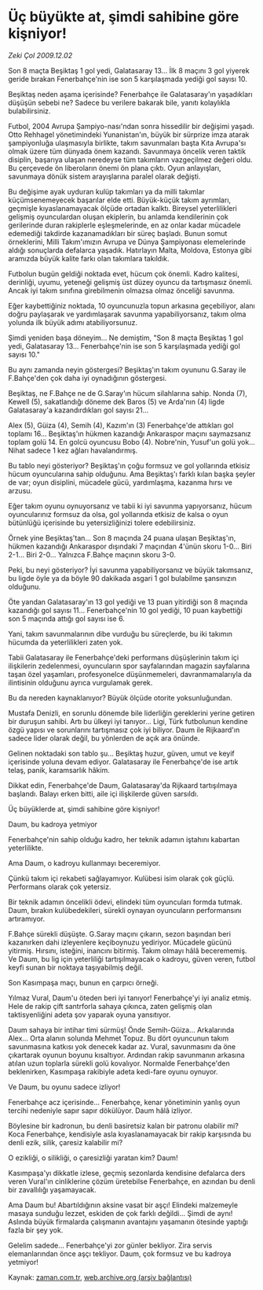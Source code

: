 # Üç büyükte at, şimdi sahibine göre kişniyor!

*Zeki Çol 2009.12.02*

<tr><td class="metin" colspan="2" style="padding-top: 20px; padding-left: 5px; ">Son 8 maçta Beşiktaş 1 gol yedi, Galatasaray 13... İlk 8 maçını 3 gol yiyerek geride bırakan Fenerbahçe'nin ise son 5 karşılaşmada yediği gol sayısı 10.</td></tr><tr><td class="metin" colspan="2" style="padding-top: 20px; padding-left: 5px; "><p>Beşiktaş neden aşama içerisinde? Fenerbahçe ile Galatasaray'ın yaşadıkları düşüşün sebebi ne? Sadece bu verilere bakarak bile, yanıtı kolaylıkla bulabilirsiniz.
<p>Futbol, 2004 Avrupa Şampiyo-nası'ndan sonra hissedilir bir değişimi yaşadı. Otto Rehhagel yönetimindeki Yunanistan'ın, büyük bir sürprize imza atarak şampiyonluğa ulaşmasıyla birlikte, takım savunmaları başta Kıta Avrupa'sı olmak üzere tüm dünyada önem kazandı. Savunmaya öncelik veren taktik disiplin, başarıya ulaşan neredeyse tüm takımların vazgeçilmez değeri oldu. Bu çerçevede ön liberoların önemi ön plana çıktı. Oyun anlayışları, savunmaya dönük sistem arayışlarına paralel olarak değişti.
<p>Bu değişime ayak uyduran kulüp takımları ya da milli takımlar küçümsenemeyecek başarılar elde etti. Büyük-küçük takım ayrımları, geçmişle kıyaslanamayacak ölçüde ortadan kalktı. Bireysel yeterlilikleri gelişmiş oyunculardan oluşan ekiplerin, bu anlamda kendilerinin çok gerilerinde duran rakiplerle eşleşmelerinde, en az onlar kadar mücadele edemediği takdirde kazanamadıkları bir süreç başladı. Bunun somut örneklerini, Milli Takım'ımızın Avrupa ve Dünya Şampiyonası elemelerinde aldığı sonuçlarda defalarca yaşadık. Hatırlayın Malta, Moldova, Estonya gibi aramızda büyük kalite farkı olan takımlara takıldık.
<p>Futbolun bugün geldiği noktada evet, hücum çok önemli. Kadro kalitesi, derinliği, uyumu, yeteneği gelişmiş üst düzey oyuncu da tartışmasız önemli. Ancak iyi takım sınıfına girebilmenin olmazsa olmaz önceliği savunma.
<p>Eğer kaybettiğiniz noktada, 10 oyuncunuzla topun arkasına geçebiliyor, alanı doğru paylaşarak ve yardımlaşarak savunma yapabiliyorsanız, takım olma yolunda ilk büyük adımı atabiliyorsunuz.
<p>Şimdi yeniden başa döneyim... Ne demiştim, "Son 8 maçta Beşiktaş 1 gol yedi, Galatasaray 13... Fenerbahçe'nin ise son 5 karşılaşmada yediği gol sayısı 10."
<p>Bu aynı zamanda neyin göstergesi? Beşiktaş'ın takım oyununu G.Saray ile F.Bahçe'den çok daha iyi oynadığının göstergesi.
<p>Beşiktaş, ne F.Bahçe ne de G.Saray'ın hücum silahlarına sahip. Nonda (7), Kewell (5), sakatlandığı döneme dek Baros (5) ve Arda'nın (4) ligde Galatasaray'a kazandırdıkları gol sayısı 21...
<p>Alex (5), Güiza (4), Semih (4), Kazım'ın (3) Fenerbahçe'de attıkları gol toplamı 16... Beşiktaş'ın hükmen kazandığı Ankaraspor maçını saymazsanız toplam golü 14. En golcü oyuncusu Bobo (4). Nobre'nin, Yusuf'un golü yok... Nihat sadece 1 kez ağları havalandırmış.
<p>Bu tablo neyi gösteriyor? Beşiktaş'ın çoğu formsuz ve gol yollarında etkisiz hücum oyuncularına sahip olduğunu. Ama Beşiktaş'ı farklı kılan başka şeyler de var; oyun disiplini, mücadele gücü, yardımlaşma, kazanma hırsı ve arzusu.
<p>Eğer takım oyunu oynuyorsanız ve tabii ki iyi savunma yapıyorsanız, hücum oyuncularınız formsuz da olsa, gol yollarında etkisiz de kalsa o oyun bütünlüğü içerisinde bu yetersizliğinizi tolere edebilirsiniz.
<p>Örnek yine Beşiktaş'tan... Son 8 maçında 24 puana ulaşan Beşiktaş'ın, hükmen kazandığı Ankaraspor dışındaki 7 maçından 4'ünün skoru 1-0... Biri 2-1... Biri 2-0... Yalnızca F.Bahçe maçının skoru 3-0.
<p>Peki, bu neyi gösteriyor? İyi savunma yapabiliyorsanız ve büyük takımsanız, bu ligde öyle ya da böyle 90 dakikada asgari 1 gol bulabilme şansınızın olduğunu.
<p>Öte yandan Galatasaray'ın 13 gol yediği ve 13 puan yitirdiği son 8 maçında kazandığı gol sayısı 11... Fenerbahçe'nin 10 gol yediği, 10 puan kaybettiği son 5 maçında attığı gol sayısı ise 6.
<p>Yani, takım savunmalarının dibe vurduğu bu süreçlerde, bu iki takımın hücumda da yeterlilikleri zaten yok.
<p>Tabii Galatasaray ile Fenerbahçe'deki performans düşüşlerinin takım içi ilişkilerin zedelenmesi, oyuncuların spor sayfalarından magazin sayfalarına taşan özel yaşamları, profesyonelce düşünmemeleri, davranmamalarıyla da ilintisinin olduğunu ayrıca vurgulamak gerek.
<p>Bu da nereden kaynaklanıyor? Büyük ölçüde otorite yoksunluğundan.
<p>Mustafa Denizli, en sorunlu dönemde bile liderliğin gereklerini yerine getiren bir duruşun sahibi. Artı bu ülkeyi iyi tanıyor... Ligi, Türk futbolunun kendine özgü yapısı ve sorunlarını tartışmasız çok iyi biliyor. Daum ile Rijkaard'ın sadece lider olarak değil, bu yönlerden de açık ara önünde.
<p>Gelinen noktadaki son tablo şu... Beşiktaş huzur, güven, umut ve keyif içerisinde yoluna devam ediyor. Galatasaray ile Fenerbahçe'de ise artık telaş, panik, karamsarlık hâkim.
<p>Dikkat edin, Fenerbahçe'de Daum, Galatasaray'da Rijkaard tartışılmaya başlandı. Balayı erken bitti, aile içi ilişkilerde güven sarsıldı.
<p>Üç büyüklerde at, şimdi sahibine göre kişniyor! 
<p>
<p>Daum, bu kadroya yetmiyor
<p>Fenerbahçe'nin sahip olduğu kadro, her teknik adamın iştahını kabartan yeterlilikte.
<p>Ama Daum, o kadroyu kullanmayı beceremiyor.
<p>Çünkü takım içi rekabeti sağlayamıyor. Kulübesi isim olarak çok güçlü. Performans olarak çok yetersiz.
<p>Bir teknik adamın öncelikli ödevi, elindeki tüm oyuncuları formda tutmak. Daum, bırakın kulübedekileri, sürekli oynayan oyuncuların performansını artıramıyor.
<p>F.Bahçe sürekli düşüşte. G.Saray maçını çıkarın, sezon başından beri kazanırken dahi izleyenlere keçiboynuzu yediriyor. Mücadele gücünü yitirmiş. Hırsını, isteğini, inancını bitirmiş. Takım olmayı hâlâ becerememiş. Ve Daum, bu lig için yeterliliği tartışılmayacak o kadroyu, güven veren, futbol keyfi sunan bir noktaya taşıyabilmiş değil.
<p>Son Kasımpaşa maçı, bunun en çarpıcı örneği.
<p>Yılmaz Vural, Daum'u öteden beri iyi tanıyor! Fenerbahçe'yi iyi analiz etmiş. Hele de rakip çift santrforla sahaya çıkınca, zaten gelişmiş olan taktisyenliğini adeta şov yaparak oyuna yansıtıyor.
<p>Daum sahaya bir intihar timi sürmüş! Önde Semih-Güiza... Arkalarında Alex... Orta alanın solunda Mehmet Topuz. Bu dört oyuncunun takım savunmasına katkısı yok denecek kadar az. Vural, savunmasını da öne çıkartarak oyunun boyunu kısaltıyor. Ardından rakip savunmanın arkasına atılan uzun toplarla sürekli golü kovalıyor. Normalde Fenerbahçe'den beklenirken, Kasımpaşa rakibiyle adeta kedi-fare oyunu oynuyor.
<p>Ve Daum, bu oyunu sadece izliyor!
<p>Fenerbahçe acz içerisinde... Fenerbahçe, kenar yönetiminin yanlış oyun tercihi nedeniyle sapır sapır dökülüyor. Daum hâlâ izliyor.
<p>Böylesine bir kadronun, bu denli basiretsiz kalan bir patronu olabilir mi? Koca Fenerbahçe, kendisiyle asla kıyaslanamayacak bir rakip karşısında bu denli ezik, silik, çaresiz kalabilir mi?
<p>O ezikliği, o silikliği, o çaresizliği yaratan kim? Daum!
<p>Kasımpaşa'yı dikkatle izlese, geçmiş sezonlarda kendisine defalarca ders veren Vural'ın cinliklerine çözüm üretebilse Fenerbahçe, en azından bu denli bir zavallılığı yaşamayacak.
<p>Ama Daum bu! Abartıldığının aksine vasat bir aşçı! Elindeki malzemeyle masaya sunduğu lezzet, eskiden de çok farklı değildi... Şimdi de aynı! Aslında büyük firmalarda çalışmanın avantajını yaşamanın ötesinde yaptığı fazla bir şey yok.
<p>Gelelim sadede... Fenerbahçe'yi zor günler bekliyor. Zira servis elemanlarından önce aşçı tekliyor. Daum, çok formsuz ve bu kadroya yetmiyor!<br/></p></p></p></p></p></p></p></p></p></p></p></p></p></p></p></p></p></p></p></p></p></p></p></p></p></p></p></p></p></p></p></p></p></p></p></p></p></p></td></tr>

Kaynak: [zaman.com.tr](http://zaman.com.tr/yazar.do?yazino=922271), [web.archive.org (arşiv bağlantısı)](http://web.archive.org/web/20100110105159/http://www.zaman.com.tr:80/yazar.do?yazino=922271)
